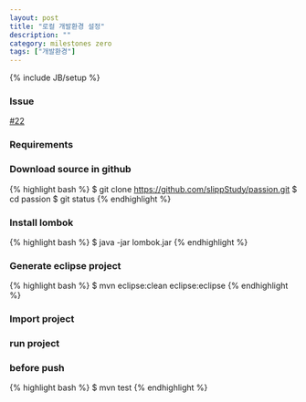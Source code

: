 ```yaml
---
layout: post
title: "로컬 개발환경 설정"
description: ""
category: milestones zero
tags: ["개발환경"]
---
```

{% include JB/setup %}

### Issue 
[#22](https://github.com/slippStudy/passion/issues/22)

### Requirements

### Download source in github 
{% highlight bash %} $ git clone  https://github.com/slippStudy/passion.git
$ cd passion
$ git status {% endhighlight %}


### Install lombok 
{% highlight bash %} $ java -jar lombok.jar {% endhighlight %}

### Generate eclipse project
{% highlight bash %} $ mvn eclipse:clean eclipse:eclipse {% endhighlight %}

### Import project 

### run project


### before push
{% highlight bash %} $ mvn test {% endhighlight %}

